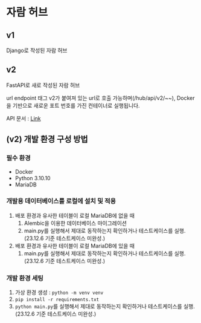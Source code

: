 # 자람 허브

## v1

Django로 작성된 자람 허브

## v2

FastAPI로 새로 작성된 자람 허브

url endpoint 태그 v2가 붙여져 있는 url로 호출 가능하며(/hub/api/v2/~~), Docker을 기반으로 새로운 포트 번호를 가진 컨테이너로 실행됩니다.

API 문서 : [Link](https://api.jaramgroupware.cloud/hub/api/v2/redoc)

## (v2) 개발 환경 구성 방법

### 필수 환경
- Docker
- Python 3.10.10
- MariaDB

### 개발용 데이터베이스를 로컬에 설치 및 적용
1. 배포 환경과 유사한 테이블이 로컬 MariaDB에 없을 때
   1. Alembic을 이용한 데이터베이스 마이그레이션
   2. main.py를 실행해서 제대로 동작하는지 확인하거나 테스트케이스를 실행. (23.12.6 기준 테스트케이스 미완성.)
2. 배포 환경과 유사한 테이블이 로컬 MariaDB에 있을 때
   1. main.py를 실행해서 제대로 동작하는지 확인하거나 테스트케이스를 실행. (23.12.6 기준 테스트케이스 미완성.)

### 개발 환경 세팅
1. 가상 환경 생성 : `python -m venv venv`
2. `pip install -r requirements.txt`
3. `python main.py`를 실행해서 제대로 동작하는지 확인하거나 테스트케이스를 실행. (23.12.6 기준 테스트케이스 미완성.)

